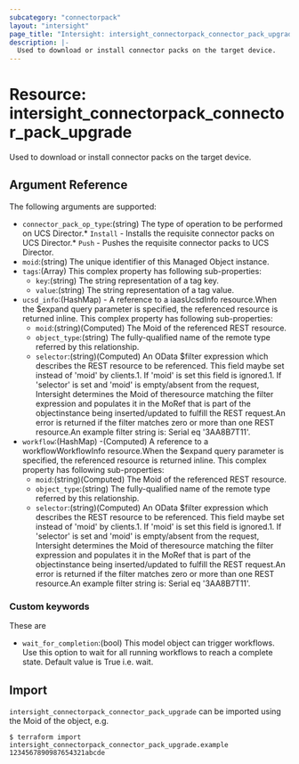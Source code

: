 ```yaml
---
subcategory: "connectorpack"
layout: "intersight"
page_title: "Intersight: intersight_connectorpack_connector_pack_upgrade"
description: |-
  Used to download or install connector packs on the target device.
---
```


# Resource: intersight_connectorpack_connector_pack_upgrade
Used to download or install connector packs on the target device.
## Argument Reference
The following arguments are supported:
* `connector_pack_op_type`:(string) The type of operation to be performed on UCS Director.* `Install` - Installs the requisite connector packs on UCS Director.* `Push` - Pushes the requisite connector packs to UCS Director. 
* `moid`:(string) The unique identifier of this Managed Object instance. 
* `tags`:(Array)
This complex property has following sub-properties:
  + `key`:(string) The string representation of a tag key. 
  + `value`:(string) The string representation of a tag value. 
* `ucsd_info`:(HashMap) - A reference to a iaasUcsdInfo resource.When the $expand query parameter is specified, the referenced resource is returned inline. 
This complex property has following sub-properties:
  + `moid`:(string)(Computed) The Moid of the referenced REST resource. 
  + `object_type`:(string) The fully-qualified name of the remote type referred by this relationship. 
  + `selector`:(string)(Computed) An OData $filter expression which describes the REST resource to be referenced. This field maybe set instead of 'moid' by clients.1. If 'moid' is set this field is ignored.1. If 'selector' is set and 'moid' is empty/absent from the request, Intersight determines the Moid of theresource matching the filter expression and populates it in the MoRef that is part of the objectinstance being inserted/updated to fulfill the REST request.An error is returned if the filter matches zero or more than one REST resource.An example filter string is: Serial eq '3AA8B7T11'. 
* `workflow`:(HashMap) -(Computed) A reference to a workflowWorkflowInfo resource.When the $expand query parameter is specified, the referenced resource is returned inline. 
This complex property has following sub-properties:
  + `moid`:(string)(Computed) The Moid of the referenced REST resource. 
  + `object_type`:(string) The fully-qualified name of the remote type referred by this relationship. 
  + `selector`:(string)(Computed) An OData $filter expression which describes the REST resource to be referenced. This field maybe set instead of 'moid' by clients.1. If 'moid' is set this field is ignored.1. If 'selector' is set and 'moid' is empty/absent from the request, Intersight determines the Moid of theresource matching the filter expression and populates it in the MoRef that is part of the objectinstance being inserted/updated to fulfill the REST request.An error is returned if the filter matches zero or more than one REST resource.An example filter string is: Serial eq '3AA8B7T11'. 

### Custom keywords
These are
* `wait_for_completion`:(bool) This model object can trigger workflows. Use this option to wait for all running workflows to reach a complete state. Default value is True i.e. wait.

## Import
`intersight_connectorpack_connector_pack_upgrade` can be imported using the Moid of the object, e.g.
```
$ terraform import intersight_connectorpack_connector_pack_upgrade.example 1234567890987654321abcde
``` 